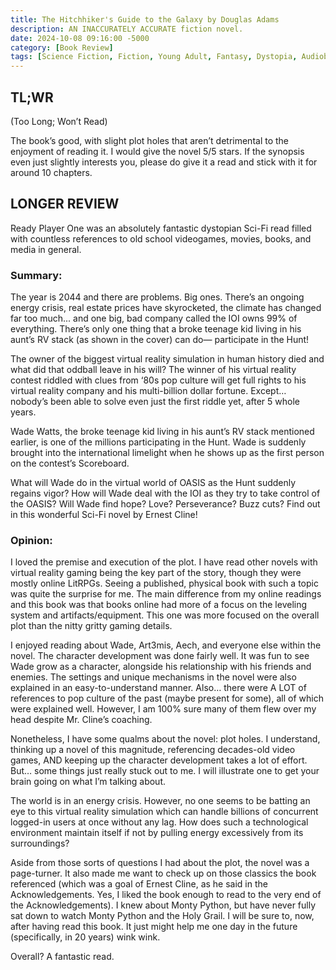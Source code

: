 ```yaml
---
title: The Hitchhiker's Guide to the Galaxy by Douglas Adams
description: AN INACCURATELY ACCURATE fiction novel.
date: 2024-10-08 09:16:00 -5000
category: [Book Review]
tags: [Science Fiction, Fiction, Young Adult, Fantasy, Dystopia, Audiobook, Adventure, Fantasy, Cyberpunk, Adult]
---
```

## TL;WR 
(Too Long; Won’t Read)

The book’s good, with slight plot holes that aren’t detrimental to the enjoyment of reading it. I would give the novel 5/5 stars. If the synopsis even just slightly interests you, please do give it a read and stick with it for around 10 chapters.

## LONGER REVIEW

Ready Player One was an absolutely fantastic dystopian Sci-Fi read filled with countless references to old school videogames, movies, books, and media in general.

### Summary: 

The year is 2044 and there are problems. Big ones. There’s an ongoing energy crisis, real estate prices have skyrocketed, the climate has changed far too much... and one big, bad company called the IOI owns 99% of everything. There’s only one thing that a broke teenage kid living in his aunt’s RV stack (as shown in the cover) can do— participate in the Hunt! 

The owner of the biggest virtual reality simulation in human history died and what did that oddball leave in his will? The winner of his virtual reality contest riddled with clues from ‘80s pop culture will get full rights to his virtual reality company and his multi-billion dollar fortune. Except… nobody’s been able to solve even just the first riddle yet, after 5 whole years. 

Wade Watts, the broke teenage kid living in his aunt’s RV stack mentioned earlier, is one of the millions participating in the Hunt. Wade is suddenly brought into the international limelight when he shows up as the first person on the contest’s Scoreboard. 

What will Wade do in the virtual world of OASIS as the Hunt suddenly regains vigor? How will Wade deal with the IOI as they try to take control of the OASIS? Will Wade find hope? Love? Perseverance? Buzz cuts? Find out in this wonderful Sci-Fi novel by Ernest Cline!

### Opinion:

I loved the premise and execution of the plot. I have read other novels with virtual reality gaming being the key part of the story, though they were mostly online LitRPGs. Seeing a published, physical book with such a topic was quite the surprise for me. The main difference from my online readings and this book was that books online had more of a focus on the leveling system and artifacts/equipment. This one was more focused on the overall plot than the nitty gritty gaming details. 

I enjoyed reading about Wade, Art3mis, Aech, and everyone else within the novel. The character development was done fairly well. It was fun to see Wade grow as a character, alongside his relationship with his friends and enemies. The settings and unique mechanisms in the novel were also explained in an easy-to-understand manner. Also… there were A LOT of references to pop culture of the past (maybe present for some), all of which were explained well. However, I am 100% sure many of them flew over my head despite Mr. Cline’s coaching. 

Nonetheless, I have some qualms about the novel: plot holes. I understand, thinking up a novel of this magnitude, referencing decades-old video games, AND keeping up the character development takes a lot of effort. But… some things just really stuck out to me. I will illustrate one to get your brain going on what I’m talking about. 

The world is in an energy crisis. However, no one seems to be batting an eye to this virtual reality simulation which can handle billions of concurrent logged-in users at once without any lag. How does such a technological environment maintain itself if not by pulling energy excessively from its surroundings? 

Aside from those sorts of questions I had about the plot, the novel was a page-turner. It also made me want to check up on those classics the book referenced (which was a goal of Ernest Cline, as he said in the Acknowledgements. Yes, I liked the book enough to read to the very end of the Acknowledgements). I knew about Monty Python, but have never fully sat down to watch Monty Python and the Holy Grail. I will be sure to, now, after having read this book. It just might help me one day in the future (specifically, in 20 years) wink wink. 

Overall? A fantastic read.  
